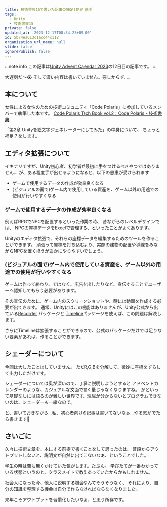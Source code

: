 ```yaml
---
title: 技術書典15で書いた記事の補足(蛇足)説明
tags:
  - Unity
  - 技術書典15
private: false
updated_at: '2023-12-17T08:34:25+09:00'
id: 5b74ea613c1acc44c118
organization_url_name: null
slide: false
ignorePublish: false
---
```

:::note info
この記事は[Unity Advent Calendar 2023](https://qiita.com/advent-calendar/2023/unity)の12日目の記事です。
::: 

大遅刻だ～:sob:
そして濃い内容は書いていません。悪しからず…。

## 本について
女性による女性のための技術コミュニティ「Code Polaris」に参加しているメンバーで執筆した本です。
[Code Polaris Tech Book vol.2：Code Polaris - 技術書典](https://techbookfest.org/product/b4z1CZcTcfh0TuVfAFt3j8)

「第2章 Unityを絵文字ジェネレーターにしてみた」の中身について、
ちょっと補足？をします。


## エディタ拡張について
イキナリですが、Unity初心者、初学者が最初に手をつけるべきやつではありません…
が、ある程度手が出せるようになると、以下の恩恵が受けられます

- ゲームで使用するデータの作成が効率良くなる
- (ビジュアルの面で)ゲーム内で使用している資産を、ゲーム以外の用途での使用が行いやすくなる

### ゲームで使用するデータの作成が効率良くなる
例えばRPGでNPCを配置するといった作業の時、
昔ながらのレベルデザインでは、 NPCの座標データをExcelで管理する、といったことがよくあります。

Unityのエディタ拡張で、それらの座標データを編集するためのツールを作ることができます。
頑張って座標を打ち込むより、実際の建物の配置や導線をみながらNPCを置くほうが遥かにやりやすいでしょう。

### (ビジュアルの面で)ゲーム内で使用している資産を、ゲーム以外の用途での使用が行いやすくなる
ゲームは作って終わり、ではなく、広告を出したりなど、宣伝することでユーザーへ認知してもらう必要があります。

その宣伝のために、ゲーム内のスクリーンショットや、時には動画を作成する必要が出てきます。
通常、Unityにはこの機能はありませんが、Unity公式から出ている[Recorder](https://docs.unity3d.com/Packages/com.unity.recorder@5.1/manual/index.html) パッケージと [Timeline](https://docs.unity3d.com/Packages/com.unity.timeline@1.8/manual/index.html)パッケージを使えば、この問題は解決します。

さらにTimelineは拡張することができるので、公式のパッケージだけでは足りない要素があれば、作ることができます。


## シェーダーについて
今回は大したことはしていません。
ただR,G,Bを分解して、微妙に座標をずらして出力しただけです。

シェーダーについては奥が深いので、丁寧に説明しようとすると
アドベントカレンダーのような、カジュアルな文面で書く量じゃなくなりますね。
かといって基礎なしには語るのが難しい世界です。理屈が分からないとプログラムできないのは、シェーダーも一緒なので。

と、書いておきながら…私、初心者向けの記事は書いてないなぁ…やる気がでたら書きます:thinking:


## さいごに
久々に技術文章を、本にする前提で書くことをして思ったのは、
普段からアウトプットしないと、説明文が自然に出てこないなぁ、ということでした。

学生の時は苦も無くかけていた気がします。たぶん。
学びたてが一番わかっている状態というのと、クラスメイトで教えあっていたからかもしれません。

社会人になった今、他人に説明する機会なんてそうそうなく、
それにより、自分の知識を整理する機会は自分で作らなければならなくなりました。

来年こそアウトプットを習慣化したいなぁ、と思う所存です。
